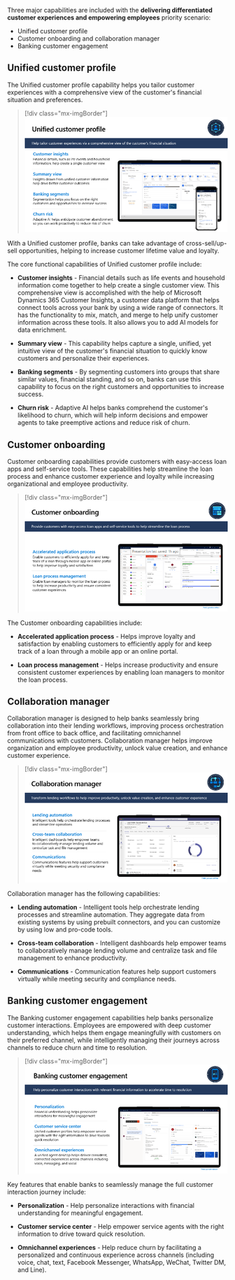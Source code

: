 Three major capabilities are included with the **delivering differentiated customer experiences and empowering employees** priority scenario: 

- Unified customer profile
- Customer onboarding and collaboration manager
- Banking customer engagement

## Unified customer profile

The Unified customer profile capability helps you tailor customer experiences with a comprehensive view of the customer's financial situation and preferences.

> [!div class="mx-imgBorder"]
> [![Diagram of the Unified customer profile capability.](../media/unified-customer-profile.png)](../media/unified-customer-profile.png#lightbox)

With a Unified customer profile, banks can take advantage of cross-sell/up-sell opportunities, helping to increase customer lifetime value and loyalty.

The core functional capabilities of Unified customer profile include:

-   **Customer insights** - Financial details such as life events and household information come together to help create a single customer view. This comprehensive view is accomplished with the help of Microsoft Dynamics 365 Customer Insights, a customer data platform that helps connect tools across your bank by using a wide range of connectors. It has the functionality to mix, match, and merge to help unify customer information across these tools. It also allows you to add AI models for data enrichment.

-   **Summary view** - This capability helps capture a single, unified, yet intuitive view of the customer's financial situation to quickly know customers and personalize their experiences.

-   **Banking segments** - By segmenting customers into groups that share similar values, financial standing, and so on, banks can use this capability to focus on the right customers and opportunities to increase success.

-   **Churn risk** - Adaptive AI helps banks comprehend the customer's likelihood to churn, which will help inform decisions and empower agents to take preemptive actions and reduce risk of churn.

## Customer onboarding

Customer onboarding capabilities provide customers with easy-access loan apps and self-service tools. These capabilities help streamline the loan process and enhance customer experience and loyalty while increasing organizational and employee productivity.

> [!div class="mx-imgBorder"]
> [![Diagram of the customer onboarding process.](../media/customer-onboarding.png)](../media/customer-onboarding.png#lightbox)

The Customer onboarding capabilities include:

-   **Accelerated application process** - Helps improve loyalty and satisfaction by enabling customers to efficiently apply for and keep track of a loan through a mobile app or an online portal.

-   **Loan process management** - Helps increase productivity and ensure consistent customer experiences by enabling loan managers to monitor the loan process.

## Collaboration manager

Collaboration manager is designed to help banks seamlessly bring collaboration into their lending workflows, improving process orchestration from front office to back office, and facilitating omnichannel communications with customers. Collaboration manager helps improve organization and employee productivity, unlock value creation, and enhance customer experience.

> [!div class="mx-imgBorder"]
> [![Diagram of the Collaboration manager capabilities.](../media/collaboration-manager.png)](../media/collaboration-manager.png#lightbox)

Collaboration manager has the following capabilities:

-   **Lending automation** - Intelligent tools help orchestrate lending processes and streamline automation. They aggregate data from existing systems by using prebuilt connectors, and you can customize by using low and pro-code tools.

-   **Cross-team collaboration** - Intelligent dashboards help empower teams to collaboratively manage lending volume and centralize task and file management to enhance productivity.

-   **Communications** - Communication features help support customers virtually while meeting security and compliance needs.

## Banking customer engagement

The Banking customer engagement capabilities help banks personalize customer interactions. Employees are empowered with deep customer understanding, which helps them engage meaningfully with customers on their preferred channel, while intelligently managing their journeys across channels to reduce churn and time to resolution.

> [!div class="mx-imgBorder"]
> [![Diagram of Banking customer engagement.](../media/banking-customer-engagement.png)](../media/banking-customer-engagement.png#lightbox)

Key features that enable banks to seamlessly manage the full customer interaction journey include:

-   **Personalization** - Help personalize interactions with financial understanding for meaningful engagement.

-   **Customer service center** - Help empower service agents with the right information to drive toward quick resolution.

-   **Omnichannel experiences** - Help reduce churn by facilitating a personalized and continuous experience across channels (including voice, chat, text, Facebook Messenger, WhatsApp, WeChat, Twitter DM, and Line).


